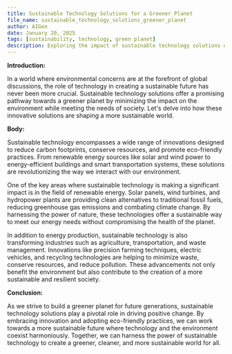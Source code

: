 ```yaml
---
title: Sustainable Technology Solutions for a Greener Planet
file_name: sustainable_technology_solutions_greener_planet
author: AIGen
date: January 20, 2025
tags: [sustainability, technology, green planet]
description: Exploring the impact of sustainable technology solutions on creating a greener planet.
---
```


**Introduction:**

In a world where environmental concerns are at the forefront of global discussions, the role of technology in creating a sustainable future has never been more crucial. Sustainable technology solutions offer a promising pathway towards a greener planet by minimizing the impact on the environment while meeting the needs of society. Let's delve into how these innovative solutions are shaping a more sustainable world.

**Body:**

Sustainable technology encompasses a wide range of innovations designed to reduce carbon footprints, conserve resources, and promote eco-friendly practices. From renewable energy sources like solar and wind power to energy-efficient buildings and smart transportation systems, these solutions are revolutionizing the way we interact with our environment.

One of the key areas where sustainable technology is making a significant impact is in the field of renewable energy. Solar panels, wind turbines, and hydropower plants are providing clean alternatives to traditional fossil fuels, reducing greenhouse gas emissions and combating climate change. By harnessing the power of nature, these technologies offer a sustainable way to meet our energy needs without compromising the health of the planet.

In addition to energy production, sustainable technology is also transforming industries such as agriculture, transportation, and waste management. Innovations like precision farming techniques, electric vehicles, and recycling technologies are helping to minimize waste, conserve resources, and reduce pollution. These advancements not only benefit the environment but also contribute to the creation of a more sustainable and resilient society.

**Conclusion:**

As we strive to build a greener planet for future generations, sustainable technology solutions play a pivotal role in driving positive change. By embracing innovation and adopting eco-friendly practices, we can work towards a more sustainable future where technology and the environment coexist harmoniously. Together, we can harness the power of sustainable technology to create a greener, cleaner, and more sustainable world for all.